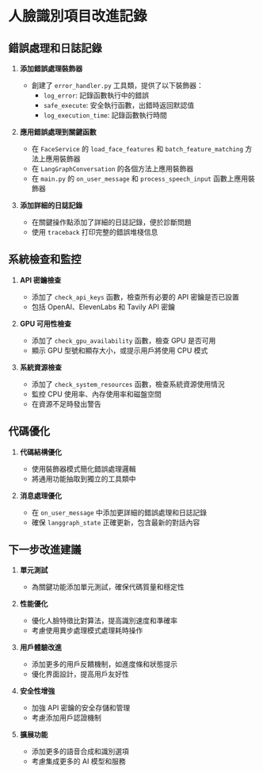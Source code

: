 # 人臉識別項目改進記錄

## 錯誤處理和日誌記錄

1. **添加錯誤處理裝飾器**
   - 創建了 `error_handler.py` 工具類，提供了以下裝飾器：
     - `log_error`: 記錄函數執行中的錯誤
     - `safe_execute`: 安全執行函數，出錯時返回默認值
     - `log_execution_time`: 記錄函數執行時間

2. **應用錯誤處理到關鍵函數**
   - 在 `FaceService` 的 `load_face_features` 和 `batch_feature_matching` 方法上應用裝飾器
   - 在 `LangGraphConversation` 的各個方法上應用裝飾器
   - 在 `main.py` 的 `on_user_message` 和 `process_speech_input` 函數上應用裝飾器

3. **添加詳細的日誌記錄**
   - 在關鍵操作點添加了詳細的日誌記錄，便於診斷問題
   - 使用 `traceback` 打印完整的錯誤堆棧信息

## 系統檢查和監控

1. **API 密鑰檢查**
   - 添加了 `check_api_keys` 函數，檢查所有必要的 API 密鑰是否已設置
   - 包括 OpenAI、ElevenLabs 和 Tavily API 密鑰

2. **GPU 可用性檢查**
   - 添加了 `check_gpu_availability` 函數，檢查 GPU 是否可用
   - 顯示 GPU 型號和顯存大小，或提示用戶將使用 CPU 模式

3. **系統資源檢查**
   - 添加了 `check_system_resources` 函數，檢查系統資源使用情況
   - 監控 CPU 使用率、內存使用率和磁盤空間
   - 在資源不足時發出警告

## 代碼優化

1. **代碼結構優化**
   - 使用裝飾器模式簡化錯誤處理邏輯
   - 將通用功能抽取到獨立的工具類中

2. **消息處理優化**
   - 在 `on_user_message` 中添加更詳細的錯誤處理和日誌記錄
   - 確保 `langgraph_state` 正確更新，包含最新的對話內容

## 下一步改進建議

1. **單元測試**
   - 為關鍵功能添加單元測試，確保代碼質量和穩定性

2. **性能優化**
   - 優化人臉特徵比對算法，提高識別速度和準確率
   - 考慮使用異步處理模式處理耗時操作

3. **用戶體驗改進**
   - 添加更多的用戶反饋機制，如進度條和狀態提示
   - 優化界面設計，提高用戶友好性

4. **安全性增強**
   - 加強 API 密鑰的安全存儲和管理
   - 考慮添加用戶認證機制

5. **擴展功能**
   - 添加更多的語音合成和識別選項
   - 考慮集成更多的 AI 模型和服務
